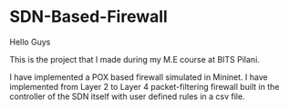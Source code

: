 # SDN-Based-Firewall
Hello Guys

This is the project that I made during my M.E course at BITS Pilani.

I have implemented a POX based firewall simulated in Mininet. 
I have implemented from Layer 2 to Layer 4 packet-filtering firewall built in the controller of the SDN itself with user defined rules in a csv file.
